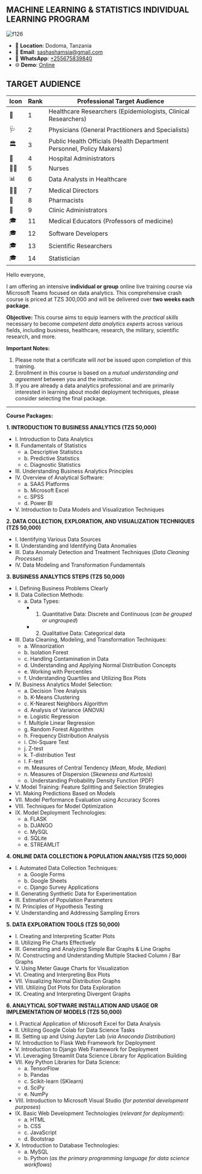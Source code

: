 ## MACHINE LEARNING & STATISTICS INDIVIDUAL LEARNING PROGRAM

 ![f126](https://github.com/user-attachments/assets/3a9ae8cf-9271-4d71-8801-92c81ea44152)

- 📍 **Location**: Dodoma, Tanzania
- 📧 **Email**: [sashashamsia@gmail.com](mailto:sashashamsia@gmail.com)
- 📱 **WhatsApp**: [+255675839840](https://wa.me/255675839840)
- 🌐 **Demo**: [Online](https://opensciences.pythonanywhere.com/)

## TARGET AUDIENCE

| Icon | Rank | Professional Target Audience                                |
|------|------|------------------------------------------------------------|
| 🔬  | 1    | Healthcare Researchers (Epidemiologists, Clinical Researchers) |
| 🩺  | 2    | Physicians (General Practitioners and Specialists)            |
| 🏛️  | 3    | Public Health Officials (Health Department Personnel, Policy Makers) |
| 🏢  | 4    | Hospital Administrators                                      |
| 👩‍⚕️ | 5    | Nurses                                                     |
| 📊  | 6    | Data Analysts in Healthcare                                   |
| 👨‍💼 | 7    | Medical Directors                                          |
| 💊  | 8    | Pharmacists                                                 |
| 🏥  | 9    | Clinic Administrators                                        |
| 🎓  | 11   | Medical Educators (Professors of medicine)                   |
| 🎓  | 12   | Software Developers                   |
| 🎓  | 13   | Scientific Researchers                  |
| 🎓  | 14   | Statistician                   |

Hello everyone,

I am offering an intensive **individual or group** online live training course via Microsoft Teams focused on data analytics. This comprehensive crash course is priced at TZS 300,000   and will be delivered over **two weeks each package**.

**Objective:** This course aims to equip learners with the *practical skills* necessary to become *competent data analytics experts* across various fields, including business, healthcare, research, the military, scientific research, and more.

**Important Notes:**

1.  Please note that a certificate will *not* be issued upon completion of this training.
2.  Enrollment in this course is based on a *mutual understanding and agreement* between you and the instructor.
3.  If you are already a data analytics professional and are primarily interested in learning about model deployment techniques, please consider selecting the final package.

---

**Course Packages:**

**1. INTRODUCTION TO BUSINESS ANALYTICS (TZS 50,000)**

* I. Introduction to Data Analytics
* II. Fundamentals of Statistics
    * a. Descriptive Statistics
    * b. Predictive Statistics
    * c. Diagnostic Statistics
* III. Understanding Business Analytics Principles
* IV. Overview of Analytical Software:
    * a. SAAS Platforms
    * b. Microsoft Excel
    * c. SPSS
    * d. Power BI
* V. Introduction to Data Models and Visualization Techniques

**2. DATA COLLECTION, EXPLORATION, AND VISUALIZATION TECHNIQUES (TZS 50,000)**

* I. Identifying Various Data Sources
* II. Understanding and Identifying Data Anomalies
* III. Data Anomaly Detection and Treatment Techniques (*Data Cleaning Processes*)
* IV. Data Modeling and Transformation Fundamentals

**3. BUSINESS ANALYTICS STEPS (TZS 50,000)**

* I. Defining Business Problems Clearly
* II. Data Collection Methods:
    * a. Data Types:
        * 1. Quantitative Data: Discrete and Continuous (*can be grouped or ungrouped*)
        * 2. Qualitative Data: Categorical data
* III. Data Cleaning, Modeling, and Transformation Techniques:
    * a. Winsorization
    * b. Isolation Forest
    * c. Handling Contamination in Data
    * d. Understanding and Applying Normal Distribution Concepts
    * e. Working with Percentiles
    * f. Understanding Quartiles and Utilizing Box Plots
* IV. Business Analytics Model Selection:
    * a. Decision Tree Analysis
    * b. K-Means Clustering
    * c. K-Nearest Neighbors Algorithm
    * d. Analysis of Variance (ANOVA)
    * e. Logistic Regression
    * f. Multiple Linear Regression
    * g. Random Forest Algorithm
    * h. Frequency Distribution Analysis
    * i. Chi-Square Test
    * j. Z-test
    * k. T-distribution Test
    * l. F-test
    * m. Measures of Central Tendency (*Mean, Mode, Median*)
    * n. Measures of Dispersion (*Skewness and Kurtosis*)
    * o. Understanding Probability Density Function (PDF)
* V. Model Training: Feature Splitting and Selection Strategies
* VI. Making Predictions Based on Models
* VII. Model Performance Evaluation using Accuracy Scores
* VIII. Techniques for Model Optimization
* IX. Model Deployment Technologies:
    * a. FLASK
    * b. DJANGO
    * c. MySQL
    * d. SQLite
    * e. STREAMLIT

**4. ONLINE DATA COLLECTION & POPULATION ANALYSIS (TZS 50,000)**

* I. Automated Data Collection Techniques:
    * a. Google Forms
    * b. Google Sheets
    * c. Django Survey Applications
* II. Generating Synthetic Data for Experimentation
* III. Estimation of Population Parameters
* IV. Principles of Hypothesis Testing
* V. Understanding and Addressing Sampling Errors

**5. DATA EXPLORATION TOOLS (TZS 50,000)**

* I. Creating and Interpreting Scatter Plots
* II. Utilizing Pie Charts Effectively
* III. Generating and Analyzing Simple Bar Graphs & Line Graphs
* IV. Constructing and Understanding Multiple Stacked Column / Bar Graphs
* V. Using Meter Gauge Charts for Visualization
* VI. Creating and Interpreting Box Plots
* VII. Visualizing Normal Distribution Graphs
* VIII. Utilizing Dot Plots for Data Exploration
* IX. Creating and Interpreting Divergent Graphs

**6. ANALYTICAL SOFTWARE INSTALLATION AND USAGE OR IMPLEMENTATION OF MODELS (TZS 50,000)**

* I. Practical Application of Microsoft Excel for Data Analysis
* II. Utilizing Google Colab for Data Science Tasks
* III. Setting up and Using Jupyter Lab (*via Anaconda Distribution*)
* IV. Introduction to Flask Web Framework for Deployment
* V. Introduction to Django Web Framework for Deployment
* VI. Leveraging Streamlit Data Science Library for Application Building
* VII. Key Python Libraries for Data Science:
    * a. TensorFlow
    * b. Pandas
    * c. Scikit-learn (SKlearn)
    * d. SciPy
    * e. NumPy
* VIII. Introduction to Microsoft Visual Studio (*for potential development purposes*)
* IX. Basic Web Development Technologies (*relevant for deployment*):
    * a. HTML
    * b. CSS
    * c. JavaScript
    * d. Bootstrap
* X. Introduction to Database Technologies:
    * a. MySQL
    * b. Python (*as the primary programming language for data science workflows*)
